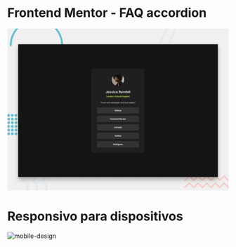 # Frontend Mentor - FAQ accordion

![Design preview for the FAQ accordion coding challenge](./design/desktop-preview.jpg)

# Responsivo para dispositivos 

![mobile-design](https://github.com/richxrdreis/FrontEnd-Challenges/assets/167144386/044f85a9-d610-462a-b409-8d627289322a)
